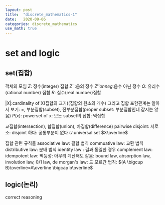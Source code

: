 ```yaml
---
layout: post
title:  "discrete_mathematics-1"
date:   2020-09-06 
categories: discrete_mathematics
use_math: true
---
```

# set and logic

## set(집합)
객체의 모임
$Z$: 정수(integer) 집합
$Z^-$:음의 정수  $Z^nonneg$:음수 아닌 정수
$Q$: 유리수(rational number) 집합
$R$: 실수(real number)집합

$|X|$:cardinality of X(집합의 크기)(집합의 원소의 개수)
그리고 집합 포함관계는 알아서 보기: =, 부분집합(subset), 진부분집합(proper subset: 부분집합인데 같지는 않음)
$P(x)$: powerset of x: 모든 subset의 집합: 멱집합

교집합(intersection), 합집합(union), 차집합(difference)
pairwise disjoint: 서로소: disjoint 하다: 공통부분이 없다
$U$:universal set
$X\overline$

집합 관련 규칙들
associative law: 결합 법칙
commuative law: 교환 법칙
distributive law: 분배 법칙
identity law : 결과 동일한 경우
complement law: 
idempotent law: 멱등성: 아무리 계산해도 같음:
bound law, absorption law, involution law, 0/1 law, 
de morgan's law: 드 모르간 법칙: $(A \bigcup B)\overline=A\overline \bigcap b\overline$


## logic(논리)
correct reasoning
